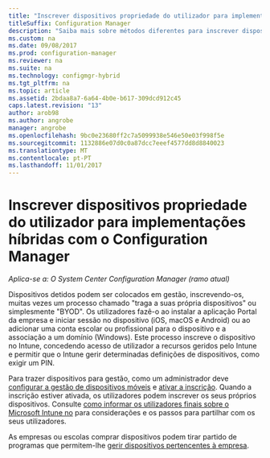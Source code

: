 ```yaml
---
title: "Inscrever dispositivos propriedade do utilizador para implementações híbridas"
titleSuffix: Configuration Manager
description: "Saiba mais sobre métodos diferentes para inscrever dispositivos propriedade do utilizador para implementações híbridas com o Configuration Manager."
ms.custom: na
ms.date: 09/08/2017
ms.prod: configuration-manager
ms.reviewer: na
ms.suite: na
ms.technology: configmgr-hybrid
ms.tgt_pltfrm: na
ms.topic: article
ms.assetid: 2bdaa8a7-6a64-4b0e-b617-309dcd912c45
caps.latest.revision: "13"
author: arob98
ms.author: angrobe
manager: angrobe
ms.openlocfilehash: 9bc0e23680ff2c7a5099938e546e50e03f998f5e
ms.sourcegitcommit: 1132886e07d0c0a87dcc7eeef4577dd8d8840023
ms.translationtype: MT
ms.contentlocale: pt-PT
ms.lasthandoff: 11/01/2017
---
```

# <a name="enroll-user-owned-devices-for-hybrid-deployments-with-configuration-manager"></a>Inscrever dispositivos propriedade do utilizador para implementações híbridas com o Configuration Manager

*Aplica-se a: O System Center Configuration Manager (ramo atual)*

Dispositivos detidos podem ser colocados em gestão, inscrevendo-os, muitas vezes um processo chamado "traga a suas própria dispositivos" ou simplesmente "BYOD". Os utilizadores fazê-o ao instalar a aplicação Portal da empresa e iniciar sessão no dispositivo (iOS, macOS e Android) ou ao adicionar uma conta escolar ou profissional para o dispositivo e a associação a um domínio (Windows). Este processo inscreve o dispositivo no Intune, concedendo acesso de utilizador a recursos geridos pelo Intune e permitir que o Intune gerir determinadas definições de dispositivos, como exigir um PIN.

Para trazer dispositivos para gestão, como um administrador deve [configurar a gestão de dispositivos móveis](setup-hybrid-mdm.md) e [ativar a inscrição](enable-platform-enrollment.md). Quando a inscrição estiver ativada, os utilizadores podem inscrever os seus próprios dispositivos. Consulte [como informar os utilizadores finais sobre o Microsoft Intune no](https://docs.microsoft.com/intune/end-user-educate) para considerações e os passos para partilhar com os seus utilizadores.

As empresas ou escolas comprar dispositivos podem tirar partido de programas que permitem-lhe [gerir dispositivos pertencentes à empresa](enroll-company-owned-devices.md).
